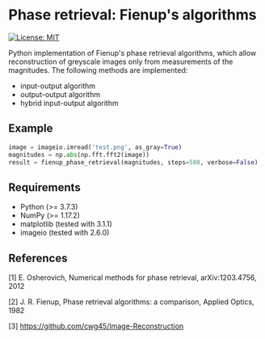 # Phase retrieval: Fienup's algorithms
[![License: MIT](https://img.shields.io/badge/License-MIT-yellow.svg)](https://opensource.org/licenses/MIT)

Python implementation of Fienup's phase retrieval algorithms, which allow reconstruction of greyscale images only from measurements of the magnitudes. The following methods are implemented:
- input-output algorithm
- output-output algorithm
- hybrid input-output algorithm

## Example

```python
image = imageio.imread('test.png', as_gray=True)
magnitudes = np.abs(np.fft.fft2(image))
result = fienup_phase_retrieval(magnitudes, steps=500, verbose=False)
```

## Requirements
- Python (>= 3.7.3)
- NumPy (>= 1.17.2)
- matplotlib (tested with 3.1.1) 
- imageio (tested with 2.6.0)

## References
[1] E. Osherovich, Numerical methods for phase retrieval, arXiv:1203.4756, 2012
    
[2] J. R. Fienup, Phase retrieval algorithms: a comparison, Applied Optics, 1982
    
[3] https://github.com/cwg45/Image-Reconstruction
